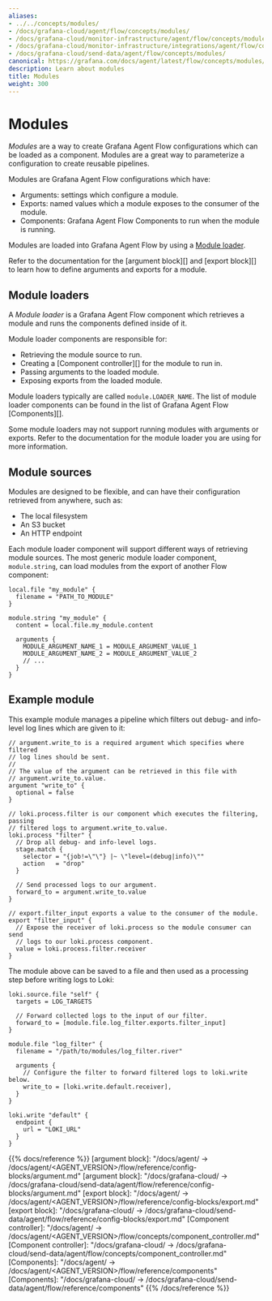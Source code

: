 ```yaml
---
aliases:
- ../../concepts/modules/
- /docs/grafana-cloud/agent/flow/concepts/modules/
- /docs/grafana-cloud/monitor-infrastructure/agent/flow/concepts/modules/
- /docs/grafana-cloud/monitor-infrastructure/integrations/agent/flow/concepts/modules/
- /docs/grafana-cloud/send-data/agent/flow/concepts/modules/
canonical: https://grafana.com/docs/agent/latest/flow/concepts/modules/
description: Learn about modules
title: Modules
weight: 300
---
```


# Modules

_Modules_ are a way to create Grafana Agent Flow configurations which can be
loaded as a component. Modules are a great way to parameterize a configuration
to create reusable pipelines.

Modules are Grafana Agent Flow configurations which have:

* Arguments: settings which configure a module.
* Exports: named values which a module exposes to the consumer of the module.
* Components: Grafana Agent Flow Components to run when the module is running.

Modules are loaded into Grafana Agent Flow by using a [Module
loader](#module-loaders).

Refer to the documentation for the [argument block][] and [export block][] to
learn how to define arguments and exports for a module.

## Module loaders

A _Module loader_ is a Grafana Agent Flow component which retrieves a module
and runs the components defined inside of it.

Module loader components are responsible for:

* Retrieving the module source to run.
* Creating a [Component controller][] for the module to run in.
* Passing arguments to the loaded module.
* Exposing exports from the loaded module.

Module loaders typically are called `module.LOADER_NAME`. The list of module
loader components can be found in the list of Grafana Agent Flow
[Components][].

Some module loaders may not support running modules with arguments or exports.
Refer to the documentation for the module loader you are using for more
information.

## Module sources

Modules are designed to be flexible, and can have their configuration retrieved
from anywhere, such as:

* The local filesystem
* An S3 bucket
* An HTTP endpoint

Each module loader component will support different ways of retrieving module
sources. The most generic module loader component, `module.string`, can load
modules from the export of another Flow component:

```river
local.file "my_module" {
  filename = "PATH_TO_MODULE"
}

module.string "my_module" {
  content = local.file.my_module.content

  arguments {
    MODULE_ARGUMENT_NAME_1 = MODULE_ARGUMENT_VALUE_1
    MODULE_ARGUMENT_NAME_2 = MODULE_ARGUMENT_VALUE_2
    // ...
  }
}
```

## Example module

This example module manages a pipeline which filters out debug- and info-level
log lines which are given to it:

```river
// argument.write_to is a required argument which specifies where filtered
// log lines should be sent.
//
// The value of the argument can be retrieved in this file with
// argument.write_to.value.
argument "write_to" {
  optional = false
}

// loki.process.filter is our component which executes the filtering, passing
// filtered logs to argument.write_to.value.
loki.process "filter" {
  // Drop all debug- and info-level logs.
  stage.match {
    selector = "{job!=\"\"} |~ \"level=(debug|info)\""
    action   = "drop"
  }

  // Send processed logs to our argument.
  forward_to = argument.write_to.value
}

// export.filter_input exports a value to the consumer of the module.
export "filter_input" {
  // Expose the receiver of loki.process so the module consumer can send
  // logs to our loki.process component.
  value = loki.process.filter.receiver
}
```

The module above can be saved to a file and then used as a processing step
before writing logs to Loki:

```river
loki.source.file "self" {
  targets = LOG_TARGETS

  // Forward collected logs to the input of our filter.
  forward_to = [module.file.log_filter.exports.filter_input]
}

module.file "log_filter" {
  filename = "/path/to/modules/log_filter.river"

  arguments {
    // Configure the filter to forward filtered logs to loki.write below.
    write_to = [loki.write.default.receiver],
  }
}

loki.write "default" {
  endpoint {
    url = "LOKI_URL"
  }
}
```

{{% docs/reference %}}
[argument block]: "/docs/agent/ -> /docs/agent/<AGENT_VERSION>/flow/reference/config-blocks/argument.md"
[argument block]: "/docs/grafana-cloud/ -> /docs/grafana-cloud/send-data/agent/flow/reference/config-blocks/argument.md"
[export block]: "/docs/agent/ -> /docs/agent/<AGENT_VERSION>/flow/reference/config-blocks/export.md"
[export block]: "/docs/grafana-cloud/ -> /docs/grafana-cloud/send-data/agent/flow/reference/config-blocks/export.md"
[Component controller]: "/docs/agent/ -> /docs/agent/<AGENT_VERSION>/flow/concepts/component_controller.md"
[Component controller]: "/docs/grafana-cloud/ -> /docs/grafana-cloud/send-data/agent/flow/concepts/component_controller.md"
[Components]: "/docs/agent/ -> /docs/agent/<AGENT_VERSION>/flow/reference/components"
[Components]: "/docs/grafana-cloud/ -> /docs/grafana-cloud/send-data/agent/flow/reference/components"
{{% /docs/reference %}}
